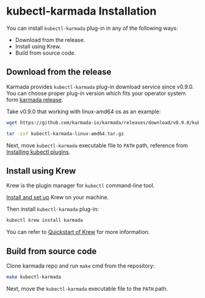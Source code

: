 # kubectl-karmada Installation

You can install `kubectl-karmada` plug-in in any of the following ways:

- Download from the release.
- Install using Krew.
- Build from source code.

## Download from the release

Karmada provides `kubectl-karmada` plug-in download service since v0.9.0. You can choose proper plug-in version which fits your operator system form [karmada release](https://github.com/karmada-io/karmada/releases).

Take v0.9.0 that working with linux-amd64 os as an example:

```bash
wget https://github.com/karmada-io/karmada/releases/download/v0.9.0/kubectl-karmada-linux-amd64.tar.gz

tar -zxf kubectl-karmada-linux-amd64.tar.gz
```

Next, move `kubectl-karmada` executable file to `PATH` path, reference from [Installing kubectl plugins](https://kubernetes.io/docs/tasks/extend-kubectl/kubectl-plugins/#installing-kubectl-plugins).

## Install using Krew

Krew is the plugin manager for `kubectl` command-line tool.

[Install and set up](https://krew.sigs.k8s.io/docs/user-guide/setup/install/) Krew on your machine.

Then install `kubectl-karmada` plug-in:

```bash
kubectl krew install karmada
```

You can refer to [Quickstart of Krew](https://krew.sigs.k8s.io/docs/user-guide/quickstart/) for more information.

## Build from source code

Clone karmada repo and run `make` cmd from the repository:

```bash
make kubectl-karmada
```

Next, move the `kubectl-karmada` executable file to the `PATH` path.
